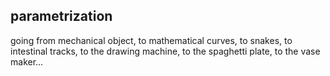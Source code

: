 ## parametrization

going from mechanical object, to mathematical curves, to snakes, to intestinal tracks, to the drawing machine, to the spaghetti plate, to the vase maker...
